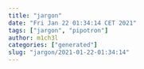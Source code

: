 ```yaml
---
title: "jargon"
date: "Fri Jan 22 01:34:14 CET 2021"
tags: ["jargon", "pipotron"]
author: m1ch3l
categories: ["generated"]
slug: "jargon/2021-01-22-01:34:14"
---
```



